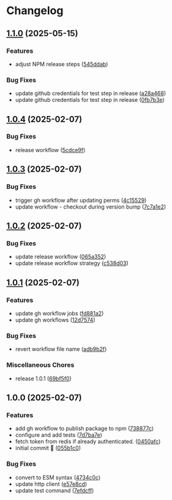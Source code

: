 # Changelog

## [1.1.0](https://github.com/coduori/dmvic/compare/v1.0.4...v1.1.0) (2025-05-15)


### Features

* adjust NPM release steps ([545ddab](https://github.com/coduori/dmvic/commit/545ddabcb9bac598daf3c702a3a060bf84282083))


### Bug Fixes

* update github credentials for test step in release ([a28a468](https://github.com/coduori/dmvic/commit/a28a468a236eca070b5376cf70718b239f1e03cf))
* update github credentials for test step in release ([0fb7b3e](https://github.com/coduori/dmvic/commit/0fb7b3ea7721a3edd656f0684f5b84d8f919019e))

## [1.0.4](https://github.com/coduori/dmvic/compare/v1.0.3...v1.0.4) (2025-02-07)


### Bug Fixes

* release workflow ([5cdce9f](https://github.com/coduori/dmvic/commit/5cdce9f4226bd59c1e84d760e11ac2c3d63e3509))

## [1.0.3](https://github.com/coduori/dmvic/compare/v1.0.2...v1.0.3) (2025-02-07)


### Bug Fixes

* trigger gh workflow after updating perms ([4c15529](https://github.com/coduori/dmvic/commit/4c15529ab82be35d70c1c67fda0696e9647820ed))
* update workflow - checkout during version bump ([7c7a1e2](https://github.com/coduori/dmvic/commit/7c7a1e27b24abe273d8d0595842c80dfc5c86cbd))

## [1.0.2](https://github.com/coduori/dmvic/compare/v1.0.1...v1.0.2) (2025-02-07)


### Bug Fixes

* update release workflow ([065a352](https://github.com/coduori/dmvic/commit/065a35297d73cbc9e152e4fbb6404c37b7125650))
* update release workflow strategy ([c538d03](https://github.com/coduori/dmvic/commit/c538d0317131ea53271c71d6f090aac90f8d1543))

## [1.0.1](https://github.com/coduori/dmvic/compare/v1.0.0...v1.0.1) (2025-02-07)


### Features

* update gh workflow jobs ([fd881a2](https://github.com/coduori/dmvic/commit/fd881a271d4cf303a170e8e9b2e19fddb6152720))
* update gh workflows ([12d7574](https://github.com/coduori/dmvic/commit/12d7574c56ec994c245fb8172e5acbab1c92fe93))


### Bug Fixes

* revert workflow file name ([adb9b2f](https://github.com/coduori/dmvic/commit/adb9b2f68ff2aeaca23b64da600fd0b28f441529))


### Miscellaneous Chores

* release 1.0.1 ([69bf5f0](https://github.com/coduori/dmvic/commit/69bf5f060d9af125bdb6f00bbd456afd8e056e2e))

## 1.0.0 (2025-02-07)


### Features

* add gh workflow to publish package to npm ([738877c](https://github.com/coduori/dmvic/commit/738877c0bff491fba2b9d8a06daaa79ecd9b4488))
* configure and add tests ([7d7ba7e](https://github.com/coduori/dmvic/commit/7d7ba7eb2b55a9d96787d23d9fff2e7f95df78fd))
* fetch token from redis if already authenticated. ([0450afc](https://github.com/coduori/dmvic/commit/0450afc36ee938fff5632cf6d7e09f979b39f9a8))
* initial commit :tada: ([055b1c0](https://github.com/coduori/dmvic/commit/055b1c0b1260e17a103bf13b25d96ebb67ed178b))


### Bug Fixes

* convert to ESM syntax ([4734c0c](https://github.com/coduori/dmvic/commit/4734c0c9b897a16724911b43eb0ee2801e8b3302))
* update http client ([e57e8cd](https://github.com/coduori/dmvic/commit/e57e8cd07e28f786c96e2d2fb3fc57f254161411))
* update test command ([7efdcff](https://github.com/coduori/dmvic/commit/7efdcff789647d08493a63d029a9a509bd9f0593))
